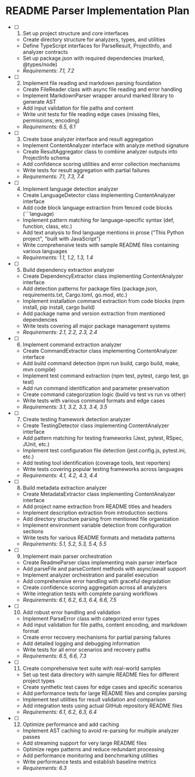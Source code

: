 # README Parser Implementation Plan

- [ ] 1. Set up project structure and core interfaces
  - Create directory structure for analyzers, types, and utilities
  - Define TypeScript interfaces for ParseResult, ProjectInfo, and analyzer contracts
  - Set up package.json with required dependencies (marked, @types/node)
  - _Requirements: 7.1, 7.2_

- [ ] 2. Implement file reading and markdown parsing foundation
  - Create FileReader class with async file reading and error handling
  - Implement MarkdownParser wrapper around marked library to generate AST
  - Add input validation for file paths and content
  - Write unit tests for file reading edge cases (missing files, permissions, encoding)
  - _Requirements: 6.5, 6.1_

- [ ] 3. Create base analyzer interface and result aggregation
  - Implement ContentAnalyzer interface with analyze method signature
  - Create ResultAggregator class to combine analyzer outputs into ProjectInfo schema
  - Add confidence scoring utilities and error collection mechanisms
  - Write tests for result aggregation with partial failures
  - _Requirements: 7.1, 7.3, 7.4_

- [ ] 4. Implement language detection analyzer
  - Create LanguageDetector class implementing ContentAnalyzer interface
  - Add code block language extraction from fenced code blocks (```language)
  - Implement pattern matching for language-specific syntax (def, function, class, etc.)
  - Add text analysis to find language mentions in prose ("This Python project", "built with JavaScript")
  - Write comprehensive tests with sample README files containing various languages
  - _Requirements: 1.1, 1.2, 1.3, 1.4_

- [ ] 5. Build dependency extraction analyzer
  - Create DependencyExtractor class implementing ContentAnalyzer interface
  - Add detection patterns for package files (package.json, requirements.txt, Cargo.toml, go.mod, etc.)
  - Implement installation command extraction from code blocks (npm install, pip install, cargo build)
  - Add package name and version extraction from mentioned dependencies
  - Write tests covering all major package management systems
  - _Requirements: 2.1, 2.2, 2.3, 2.4_

- [ ] 6. Implement command extraction analyzer
  - Create CommandExtractor class implementing ContentAnalyzer interface
  - Add build command detection (npm run build, cargo build, make, mvn compile)
  - Implement test command extraction (npm test, pytest, cargo test, go test)
  - Add run command identification and parameter preservation
  - Create command categorization logic (build vs test vs run vs other)
  - Write tests with various command formats and edge cases
  - _Requirements: 3.1, 3.2, 3.3, 3.4, 3.5_

- [ ] 7. Create testing framework detection analyzer
  - Create TestingDetector class implementing ContentAnalyzer interface
  - Add pattern matching for testing frameworks (Jest, pytest, RSpec, JUnit, etc.)
  - Implement test configuration file detection (jest.config.js, pytest.ini, etc.)
  - Add testing tool identification (coverage tools, test reporters)
  - Write tests covering popular testing frameworks across languages
  - _Requirements: 4.1, 4.2, 4.3, 4.4_

- [ ] 8. Build metadata extraction analyzer
  - Create MetadataExtractor class implementing ContentAnalyzer interface
  - Add project name extraction from README titles and headers
  - Implement description extraction from introduction sections
  - Add directory structure parsing from mentioned file organization
  - Implement environment variable detection from configuration sections
  - Write tests for various README formats and metadata patterns
  - _Requirements: 5.1, 5.2, 5.3, 5.4, 5.5_

- [ ] 9. Implement main parser orchestration
  - Create ReadmeParser class implementing main parser interface
  - Add parseFile and parseContent methods with async/await support
  - Implement analyzer orchestration and parallel execution
  - Add comprehensive error handling with graceful degradation
  - Create confidence scoring aggregation across all analyzers
  - Write integration tests with complete parsing workflows
  - _Requirements: 6.1, 6.2, 6.3, 6.4, 6.6, 7.5_

- [ ] 10. Add robust error handling and validation
  - Implement ParseError class with categorized error types
  - Add input validation for file paths, content encoding, and markdown format
  - Create error recovery mechanisms for partial parsing failures
  - Add detailed logging and debugging information
  - Write tests for all error scenarios and recovery paths
  - _Requirements: 6.5, 6.6, 7.3_

- [ ] 11. Create comprehensive test suite with real-world samples
  - Set up test data directory with sample README files for different project types
  - Create synthetic test cases for edge cases and specific scenarios
  - Add performance tests for large README files and complex parsing
  - Implement test utilities for result validation and comparison
  - Add integration tests using actual GitHub repository README files
  - _Requirements: 6.1, 6.2, 6.3, 6.4_

- [ ] 12. Optimize performance and add caching
  - Implement AST caching to avoid re-parsing for multiple analyzer passes
  - Add streaming support for very large README files
  - Optimize regex patterns and reduce redundant processing
  - Add performance monitoring and benchmarking utilities
  - Write performance tests and establish baseline metrics
  - _Requirements: 6.3_